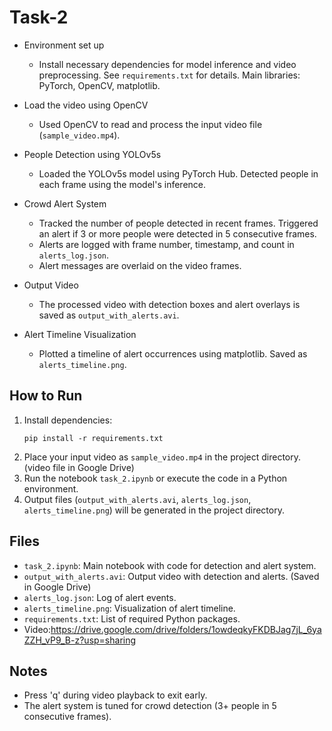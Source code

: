 # Task-2

- Environment set up
    - Install necessary dependencies for model inference and video preprocessing. See `requirements.txt` for details. Main libraries: PyTorch, OpenCV, matplotlib.

- Load the video using OpenCV
    - Used OpenCV to read and process the input video file (`sample_video.mp4`).

- People Detection using YOLOv5s
    - Loaded the YOLOv5s model using PyTorch Hub. Detected people in each frame using the model's inference.

- Crowd Alert System
    - Tracked the number of people detected in recent frames. Triggered an alert if 3 or more people were detected in 5 consecutive frames.
    - Alerts are logged with frame number, timestamp, and count in `alerts_log.json`.
    - Alert messages are overlaid on the video frames.

- Output Video
    - The processed video with detection boxes and alert overlays is saved as `output_with_alerts.avi`.

- Alert Timeline Visualization
    - Plotted a timeline of alert occurrences using matplotlib. Saved as `alerts_timeline.png`.

## How to Run

1. Install dependencies:
   ```
   pip install -r requirements.txt
   ```
2. Place your input video as `sample_video.mp4` in the project directory. (video file in Google Drive)
3. Run the notebook `task_2.ipynb` or execute the code in a Python environment.
4. Output files (`output_with_alerts.avi`, `alerts_log.json`, `alerts_timeline.png`) will be generated in the project directory.

## Files
- `task_2.ipynb`: Main notebook with code for detection and alert system.
- `output_with_alerts.avi`: Output video with detection and alerts. (Saved in Google Drive)
- `alerts_log.json`: Log of alert events.
- `alerts_timeline.png`: Visualization of alert timeline.
- `requirements.txt`: List of required Python packages.
- Video:https://drive.google.com/drive/folders/1owdeqkyFKDBJag7jL_6yaZZH_vP9_B-z?usp=sharing

## Notes
- Press 'q' during video playback to exit early.
- The alert system is tuned for crowd detection (3+ people in 5 consecutive frames).